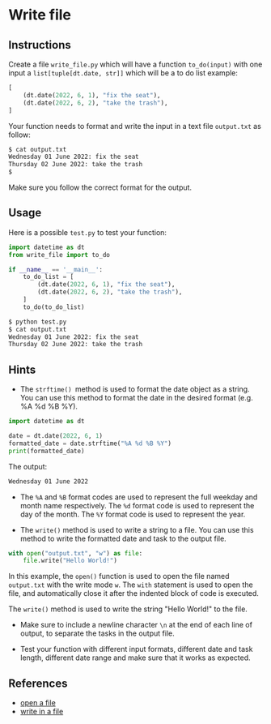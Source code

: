 # Write file

## Instructions

Create a file `write_file.py` which will have a function `to_do(input)` with one input a `list[tuple[dt.date, str]]` which will be a to do list example:

```python
[
    (dt.date(2022, 6, 1), "fix the seat"),
    (dt.date(2022, 6, 2), "take the trash"),
]
```

Your function needs to format and write the input in a text file `output.txt` as follow:

```bash
$ cat output.txt
Wednesday 01 June 2022: fix the seat
Thursday 02 June 2022: take the trash
$
```

Make sure you follow the correct format for the output.

## Usage

Here is a possible `test.py` to test your function:

```python
import datetime as dt
from write_file import to_do

if __name__ == '__main__':
    to_do_list = [
        (dt.date(2022, 6, 1), "fix the seat"),
        (dt.date(2022, 6, 2), "take the trash"),
    ]
    to_do(to_do_list)
```

```bash
$ python test.py
$ cat output.txt
Wednesday 01 June 2022: fix the seat
Thursday 02 June 2022: take the trash
```

## Hints

- The `strftime() `method is used to format the date object as a string. You can use this method to format the date in the desired format (e.g. %A %d %B %Y).

```python
import datetime as dt

date = dt.date(2022, 6, 1)
formatted_date = date.strftime("%A %d %B %Y")
print(formatted_date)
```

The output:

```bash
Wednesday 01 June 2022
```

- The `%A` and `%B` format codes are used to represent the full weekday and month name respectively. The `%d` format code is used to represent the day of the month. The `%Y` format code is used to represent the year.

- The `write()` method is used to write a string to a file. You can use this method to write the formatted date and task to the output file.

```py
with open("output.txt", "w") as file:
    file.write("Hello World!")
```

In this example, the `open()` function is used to open the file named `output.txt` with the write mode `w`. The `with` statement is used to open the file, and automatically close it after the indented block of code is executed.

The `write()` method is used to write the string "Hello World!" to the file.

- Make sure to include a newline character `\n` at the end of each line of output, to separate the tasks in the output file.

- Test your function with different input formats, different date and task length, different date range and make sure that it works as expected.

## References

- [open a file](https://www.w3schools.com/python/python_file_write.asp)
- [write in a file](https://www.pythontutorial.net/python-basics/python-write-text-file/)
